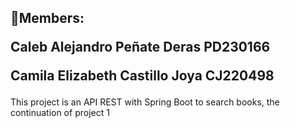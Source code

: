 <h2> 
🤝Members:
  
Caleb Alejandro Peñate Deras PD230166
  
Camila Elizabeth Castillo Joya CJ220498
</h2>

This project is an API REST with Spring Boot to search books, the continuation of project 1
